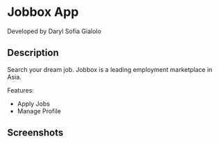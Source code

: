 # Jobbox App

Developed by Daryl Sofia Gialolo

## Description

Search your dream job. Jobbox is a leading employment marketplace in Asia.

Features:

- Apply Jobs
- Manage Profile

## Screenshots

